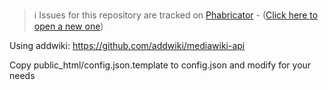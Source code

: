 > ℹ️ Issues for this repository are tracked on [Phabricator](https://phabricator.wikimedia.org/project/board/5563/) - ([Click here to open a new one](https://phabricator.wikimedia.org/maniphest/task/edit/form/1/?tags=wikibase_cloud
))

Using addwiki:
https://github.com/addwiki/mediawiki-api

Copy public_html/config.json.template to config.json and modify for your needs
